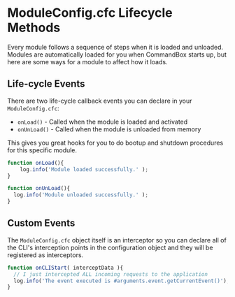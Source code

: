 # ModuleConfig.cfc Lifecycle Methods

Every module follows a sequence of steps when it is loaded and unloaded.  Modules are automatically loaded for you when CommandBox starts up, but here are some ways for a module to affect how it loads. 

## Life-cycle Events

There are two life-cycle callback events you can declare in your `ModuleConfig.cfc`:

* `onLoad()`  - Called when the module is loaded and activated
* `onUnLoad()` - Called when the module is unloaded from memory

This gives you great hooks for you to do bootup and shutdown procedures for this specific module. 

```javascript
function onLoad(){
    log.info('Module loaded successfully.' );
}

function onUnLoad(){
  log.info('Module unloaded successfully.' );
}
```

## Custom Events

The `ModuleConfig.cfc` object itself is an interceptor so you can declare all of the CLI's interception points in the configuration object and they will be registered as interceptors.

```javascript
function onCLIStart( interceptData ){
  // I just intercepted ALL incoming requests to the application
  log.info('The event executed is #arguments.event.getCurrentEvent()');
}
```

